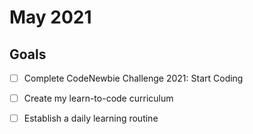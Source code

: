 # May 2021

## Goals
 - [ ] Complete CodeNewbie Challenge 2021: Start Coding
 - [ ] Create my learn-to-code curriculum
 - [ ] Establish a daily learning routine

